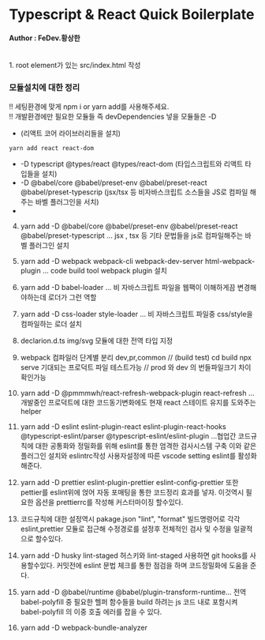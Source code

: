 # Typescript & React Quick Boilerplate

#### Author : FeDev.황상한

<br />
1. root element가 있는 src/index.html 작성

### 모듈설치에 대한 정리

!! 세팅환경에 맞게 npm i or yarn add를 사용해주세요.<br />
!! 개발환경에만 필요한 모듈들 즉 devDependencies 넣을 모듈들은 -D <br />

- (리액트 코어 라이브러리들을 설치)

```
yarn add react react-dom
```

- -D typescript @types/react @types/react-dom (타입스크립트와 리액트 타입들을 설치)<br />
- -D @babel/core @babel/preset-env @babel/preset-react @babel/preset-typescrip (jsx/tsx 등 비자바스크립트 소스들을 JS로 컴파일 해주는
  바벨 플러그인을 서치) <br />
-

4. yarn add -D @babel/core @babel/preset-env @babel/preset-react @babel/preset-typescript ... jsx , tsx 등 기타 문법들을 js로 컴파일해주는 바벨 플러그인 설치

5. yarn add -D webpack webpack-cli webpack-dev-server html-webpack-plugin ... code build tool webpack plugin 설치

6. yarn add -D babel-loader ... 비 자바스크립트 파일을 웹팩이 이해하게끔 변경해야하는데 로더가 그런 역할

7. yarn add -D css-loader style-loader ... 비 자바스크립트 파일중 css/style을 컴파일하는 로더 설치

8. declarion.d.ts img/svg 모듈에 대한 전역 타입 지정

9. webpack 컴파일러 단계별 분리 dev,pr,common // (build test) cd build npx serve 기대되는 프로덕트 파일 테스트가능 // prod 와 dev 의 번들파일크기 차이 확인가능

10. yarn add -D @pmmmwh/react-refresh-webpack-plugin react-refresh ... 개발중인 프로덕트에 대한 코드동기변화에도 현재 react 스테이트 유지를 도와주는 helper

11. yarn add -D eslint eslint-plugin-react eslint-plugin-react-hooks @typescript-eslint/parser @typescript-eslint/eslint-plugin ...협업간 코드규칙에 대한 공통화와 정밀화를 위해 eslint를 통한 엄격한 검사시스템 구축 이와 같은 플러그인 설치와 eslintrc작성 사용자설정에 따른 vscode setting eslint를 활성화 해준다.

12. yarn add -D prettier eslint-plugin-prettier eslint-config-prettier 또한 pettier를 eslint위에 얹어 자동 포매팅을 통한 코드정리 효과를 넣자.
    이것역시 필요한 옵션을 prettierrc를 작성해 커스터마이징 할수있다.

13. 코드규칙에 대한 설정역시 pakage.json "lint", "format" 빌드명령어로 각각 eslint,prettier 모듈로 접근해 수정경로를 설정후 전체적인 검사 및 수정을 일괄적으로 할수있다.

14. yarn add -D husky lint-staged 허스키와 lint-staged 사용하면 git hooks를 사용할수있다. 커밋전에 eslint 문법 체크를 통한 점검을 하며 코드정밀화에 도움을 준다.

15. yarn add -D @babel/runtime @babel/plugin-transform-runtime... 전역 babel-polyfill 중 필요한 헬퍼 함수들을 build 하려는 js 코드 내로 포함시켜 babel-polyfill 의 이중 호출 에러를 잡을 수 있다.

16. yarn add -D webpack-bundle-analyzer

